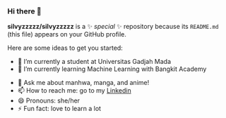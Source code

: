 ### Hi there 👋

**silvyzzzzz/silvyzzzzz** is a ✨ _special_ ✨ repository because its `README.md` (this file) appears on your GitHub profile.

Here are some ideas to get you started:

- 🔭 I’m currently a student at Universitas Gadjah Mada
- 🌱 I’m currently learning Machine Learning with Bangkit Academy
<!--
- 👯 I’m looking to collaborate on ...
- 🤔 I’m looking for help with ...
-->
- 💬 Ask me about manhwa, manga, and anime!
- 📫 How to reach me: go to my [Linkedin](https://www.linkedin.com/in/silvy-aqila-maharani/)
- 😄 Pronouns: she/her
- ⚡ Fun fact: love to learn a lot

